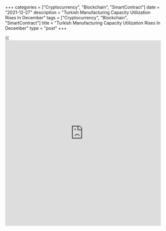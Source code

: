 +++
categories = ["Cryptocurrency", "Blockchain", "SmartContract"]
date = "2021-12-27"
description = "Turkish Manufacturing Capacity Utilization Rises In December"
tags = ["Cryptocurrency", "Blockchain", "SmartContract"]
title = "Turkish Manufacturing Capacity Utilization Rises In December"
type = "post"
+++

{{<iframe id="large-banner" src="https://www.bounty.group/#slide=3.0" width="100%" height="600" scrolling="no" style="border: 0px solid rgb(216, 221, 230); border-radius: 3px;">}}

Turkey's manufacturing capacity utilization rate rose in December,
figures from the Turkish central bank showed on Monday.

The capacity utilization rate rose to 78.7 percent in December from 78.1
percent in November.

On a seasonally adjusted basis, the capacity utilization rate increased
to 78.4 percent in December from 77.6 percent in the prior month.

Separate data from the central bank showed that the manufacturing
confidence index fell to 106.1 in December from 108.4 in November.

The seasonally adjusted manufacturing confidence index dropped to 110.1
in December from 112.0 in the previous month.

For comments and feedback [contact](https://www.playgroundfx.com/contact/): editorial@rtt[news](https://www.letsplayfx.com/blog/forex-news-website/).com

[Economic News][1]

 **What parts of the world are seeing the best (and worst) economic
performances lately? Click[here][2] to check out our [Econ Scorecard][2]
and find out! See up-to-the-moment [ranking](https://www.playgroundfx.com/blog/crypto-exchange-ranking/)s for the best and worst
performers in [GDP][2], [unemployment rate][3], [inflation][4] and much
more.**

   1. www.rtt[news](https://www.letsplayfx.com/blog/forex-news-website/).com/Content/EconomicNews.aspx
   2. www.rtt[news](https://www.letsplayfx.com/blog/forex-news-website/).com/economic-scorecard/world-rank/GDP/highest-performance.aspx
   3. www.rtt[news](https://www.letsplayfx.com/blog/forex-news-website/).com/economic-scorecard/world-rank/unemployment-rate/lowest-performance.aspx
   4. www.rtt[news](https://www.letsplayfx.com/blog/forex-news-website/).com/economic-scorecard/world-rank/CPI/highest-performance.aspx